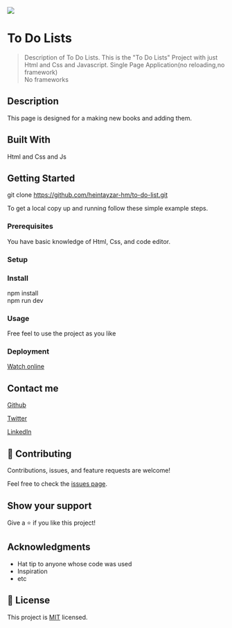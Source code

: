 ![](https://img.shields.io/badge/Microverse-blueviolet)

# To Do Lists

> Description of To Do Lists.
This is the "To Do Lists" Project with just Html and Css and Javascript. Single Page Application(no reloading,no framework) <br>
No frameworks

## Description
This page is designed for a making new books and adding them.



## Built With

Html and Css and Js


## Getting Started

git clone https://github.com/heintayzar-hm/to-do-list.git


To get a local copy up and running follow these simple example steps.

### Prerequisites
You have basic knowledge of Html, Css, and code editor.
### Setup

### Install
npm install <br>
npm run dev
### Usage
Free feel to use the project as you like


### Deployment
<a href="https://github.com/heintayzar-hm/to-do-list/dist">Watch online</a> 
## Contact me

<a href="https://github.com/heintayzar-hm/">Github</a>

<a href="https://twitter.com/heintayzarhm">Twitter</a>

<a href="https://www.linkedin.com/in/hein-tay-zar/">LinkedIn</a>

## 🤝 Contributing

Contributions, issues, and feature requests are welcome!

Feel free to check the [issues page](../../issues/).

## Show your support

Give a ⭐️ if you like this project!

## Acknowledgments

- Hat tip to anyone whose code was used
- Inspiration
- etc

## 📝 License

This project is [MIT](./LICENSE) licensed.
